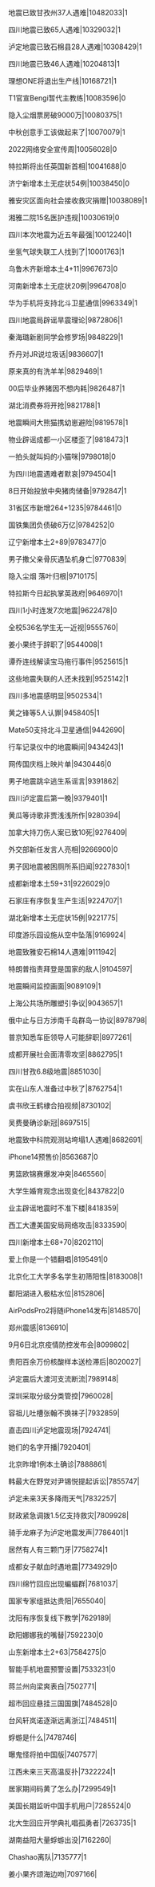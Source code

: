 地震已致甘孜州37人遇难|10482033|1

四川地震已致65人遇难|10329032|1

泸定地震已致石棉县28人遇难|10308429|1

四川地震已致46人遇难|10204813|1

理想ONE将退出生产线|10168721|1

T1官宣Bengi暂代主教练|10083596|0

隐入尘烟票房破9000万|10080375|1

中秋创意手工该做起来了|10070079|1

2022网络安全宣传周|10056028|0

特拉斯将出任英国新首相|10041688|0

济宁新增本土无症状54例|10038450|0

雅安灾区面向社会接收救灾捐赠|10038089|1

湘雅二院15名医护违规|10030619|0

四川本次地震为近五年最强|10012240|1

坐氢气球失联工人找到了|10001763|1

乌鲁木齐新增本土4+11|9967673|0

河南新增本土无症状20例|9964708|0

华为手机将支持北斗卫星通信|9963349|1

四川地震局辟谣旱震理论|9872806|1

秦海璐新剧同学会修罗场|9848229|1

乔丹对JR说垃圾话|9836607|1

原来真的有洗羊羊|9829469|1

00后毕业养猪因不想内耗|9826487|1

湖北消费券将开抢|9821788|1

地震瞬间大熊猫携幼崽避险|9819578|1

物业辟谣成都一小区楼歪了|9818473|1

一拍头就叫妈的小猫咪|9798018|0

为四川地震遇难者默哀|9794504|1

8日开始投放中央猪肉储备|9792847|1

31省区市新增264+1235|9784461|0

国铁集团负债破6万亿|9784252|0

辽宁新增本土2+89|9783477|0

男子撒父亲骨灰遇坠机身亡|9770839|

隐入尘烟 落叶归根|9710175|

特拉斯今日起执掌英政府|9646970|1

四川1小时连发7次地震|9622478|0

全校536名学生无一近视|9555760|

姜小果终于辞职了|9544008|1

谭乔连线解读宝马拖行事件|9525615|1

这些地震失联的人还未找到|9525142|1

四川多地震感明显|9502534|1

黄之锋等5人认罪|9458405|1

Mate50支持北斗卫星通信|9442690|

行车记录仪中的地震瞬间|9434243|1

网传国庆档上映片单|9430446|0

男子地震跳伞逃生系谣言|9391862|

四川泸定震后第一晚|9379401|1

黄瓜等诗歌非贾浅浅所作|9280394|

加拿大持刀伤人案已致10死|9276409|

外交部新任发言人亮相|9266900|0

男子因地震被困厕所系旧闻|9227830|1

成都新增本土59+31|9226029|0

石家庄有序恢复生产生活|9224707|1

湖北新增本土无症状15例|9221775|

印度游乐园设施从空中坠落|9169924|

地震致雅安石棉14人遇难|9111942|

特朗普指责拜登是国家的敌人|9104597|

地震瞬间监控画面|9089109|1

上海公共场所雕塑引争议|9043657|1

俄中止与日方涉南千岛群岛一协议|8978798|

普京知悉车臣领导人可能辞职|8977261|

成都开展社会面清零攻坚|8862795|1

四川甘孜6.8级地震|8851030|

实在山东人准备过中秋了|8762754|1

虞书欣王鹤棣合拍视频|8730102|

吴费曼确诊新冠|8697515|

地震致中科院观测站垮塌1人遇难|8682691|

iPhone14预售价|8563687|0

男篮欧锦赛爆发冲突|8465560|

大学生婚育观念出现变化|8437822|0

业主辟谣地震时不准下楼|8418359|

西工大遭美国安局网络攻击|8333590|

四川新增本土68+70|8202110|

爱上你是一个错翻唱|8195491|0

北京化工大学多名学生初筛阳性|8183008|1

鄱阳湖进入极枯水位|8152806|

AirPodsPro2将随iPhone14发布|8148570|

郑州震感|8136910|

9月6日北京疫情防控发布会|8099802|

贵阳百余万份核酸样本送检滞后|8020027|

泸定震后大渡河支流断流|7989148|

深圳采取分级分类管控|7960028|

容祖儿吐槽张翰不换袜子|7932859|

直击四川泸定地震现场|7924741|

她们的名字开播|7920401|

北京昨增1例本土确诊|7888861|

韩最大在野党对尹锡悦提起诉讼|7855747|

泸定未来3天多降雨天气|7832257|

财政紧急调拨1.5亿支持救灾|7809928|

骑手龙麻子为泸定地震发声|7786401|1

居然有人有三颗门牙|7758274|1

成都女子献血时遇地震|7734929|0

四川绵竹回应出现蝙蝠群|7681037|

国家专家组抵达贵阳|7655040|

沈阳有序恢复线下教学|7629189|

欧阳娜娜我的嘴替|7592230|0

山东新增本土2+63|7584275|0

智能手机地震预警设置|7533231|0

蒋兰州向梁爽表白|7502771|

超市回应悬挂三国国旗|7484528|0

台风轩岚诺逐渐远离浙江|7484511|

蜉蝣是什么|7478746|

曝鬼怪将拍中国版|7407577|

江西未来三天高温反扑|7322224|1

居家期间码黄了怎么办|7299549|1

美国长期监听中国手机用户|7285524|0

北大生回应开学典礼唱孤勇者|7263735|1

湖南益阳大量蜉蝣出没|7162260|

Chashao离队|7135777|1

姜小果齐颂海边吻|7097166|

